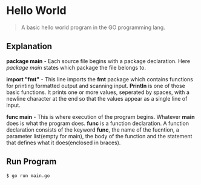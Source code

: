 # Hello World

> A basic hello world program in the GO programming lang.

## Explanation

**package main** - Each source file begins with a package declaration. Here _package main_ states which package the file belongs to.

**import "fmt"** - This line imports the **fmt** package which contains functions for printing formatted output and scanning input. **Println** is one of those basic functions. It prints one or more values, seperated by spaces, with a newline character at the end so that the values appear as a single line of input.

**func main** - This is where execution of the program begins. Whatever **main** does is what the program does.
**func** is a function declaration. A function declaration consists of the keyword **func**, the name of the fucntion, a parameter list(empty for main), the body of the function and the statement that defines what it does(enclosed in braces).

## Run Program

```
$ go run main.go
```
